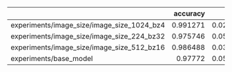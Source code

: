 |                                            |   accuracy |      loss |
|:-------------------------------------------|-----------:|----------:|
| experiments/image_size/image_size_1024_bz4 |   0.991271 | 0.0221097 |
| experiments/image_size/image_size_224_bz32 |   0.975746 | 0.0557682 |
| experiments/image_size/image_size_512_bz16 |   0.986488 | 0.0330699 |
| experiments/base_model                     |   0.97772  | 0.0512371 |